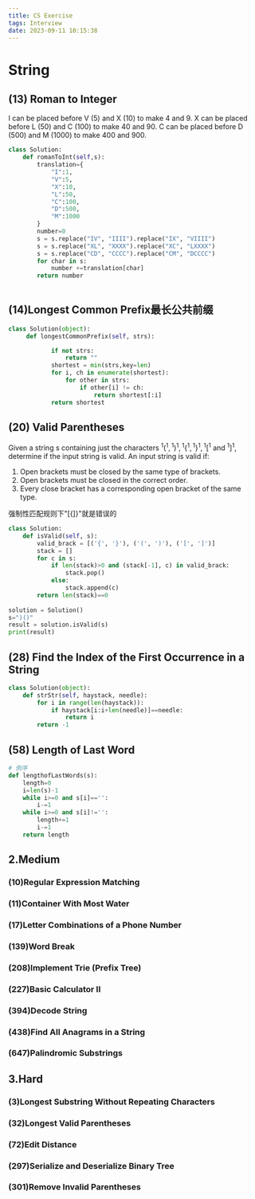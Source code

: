 ```yaml
---
title: CS Exercise
tags: Interview
date: 2023-09-11 10:15:38
---
```


# String

## (13) Roman to Integer
I can be placed before V (5) and X (10) to make 4 and 9. 
X can be placed before L (50) and C (100) to make 40 and 90. 
C can be placed before D (500) and M (1000) to make 400 and 900.

```python
class Solution:
    def romanToInt(self,s):
        translation={
            "I":1,
            "V":5,
            "X":10,
            "L":50,
            "C":100,
            "D":500,
            "M":1000
        }
        number=0
        s = s.replace("IV", "IIII").replace("IX", "VIIII")
        s = s.replace("XL", "XXXX").replace("XC", "LXXXX")
        s = s.replace("CD", "CCCC").replace("CM", "DCCCC")
        for char in s:
            number +=translation[char]
        return number
    
```

## (14)Longest Common Prefix最长公共前缀

```python
class Solution(object):
     def longestCommonPrefix(self, strs):

            if not strs:
                return ""
            shortest = min(strs,key=len)
            for i, ch in enumerate(shortest):
                for other in strs:
                    if other[i] != ch:
                        return shortest[:i]
            return shortest
```

## (20) Valid Parentheses
Given a string s containing just the characters ${ }^1\left({ }^1,{ }^1\right)^1,{ }^1\left\{{ }^1,{ }^1\right\}^1,{ }^1\left[{ }^1 \text { and }{ }^1\right]^1$, determine if the input string is valid.
An input string is valid if:
1. Open brackets must be closed by the same type of brackets.
2. Open brackets must be closed in the correct order.
3. Every close bracket has a corresponding open bracket of the same type.

强制性匹配规则下"[{]}"就是错误的

```python
class Solution:
    def isValid(self, s): 
        valid_brack = [('{', '}'), ('(', ')'), ('[', ']')]
        stack = []
        for c in s:
            if len(stack)>0 and (stack[-1], c) in valid_brack:
                stack.pop()
            else:
                stack.append(c)
        return len(stack)==0
    
solution = Solution()
s=")()"
result = solution.isValid(s)
print(result)  
```


## (28) Find the Index of the First Occurrence in a String

```python
class Solution(object):
    def strStr(self, haystack, needle):
        for i in range(len(haystack)):
            if haystack[i:i+len(needle)]==needle:
                return i
        return -1
```

## (58) Length of Last Word

```python
# 倒序
def lengthofLastWords(s):
    length=0
    i=len(s)-1
    while i>=0 and s[i]=='':
        i-=1
    while i>=0 and s[i]!='':
        length+=1
        i-=1
    return length

```

##   2.Medium

###   (10)Regular Expression Matching

###   (11)Container With Most Water

###   (17)Letter Combinations of a Phone Number

###   (139)Word Break

###   (208)Implement Trie (Prefix Tree)

###   (227)Basic Calculator II

###   (394)Decode String

###   (438)Find All Anagrams in a String

###   (647)Palindromic Substrings

##   3.Hard

###   (3)Longest Substring Without Repeating Characters

###   (32)Longest Valid Parentheses

###   (72)Edit Distance

###   (297)Serialize and Deserialize Binary Tree

###   (301)Remove Invalid Parentheses
